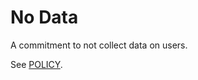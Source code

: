 # No Data

A commitment to not collect data on users.

See [POLICY](https://github.com/frncsdrk/no-data/blob/main/POLICY.md).

